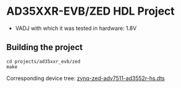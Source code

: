 <!-- no_build_example, no_no_os -->

# AD35XXR-EVB/ZED HDL Project

- VADJ with which it was tested in hardware: 1.8V

## Building the project

```
cd projects/ad35xxr_evb/zed
make
```

Corresponding device tree: [zynq-zed-adv7511-ad3552r-hs.dts](https://github.com/analogdevicesinc/linux/blob/main/arch/arm/boot/dts/xilinx/zynq-zed-adv7511-ad3552r-hs.dts)